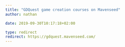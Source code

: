 ```yaml
---
title: "GDQuest game creation courses on Mavenseed"
author: nathan

date: 2019-09-30T10:17:18+02:00

type: redirect
redirect: https://gdquest.mavenseed.com/
---
```

